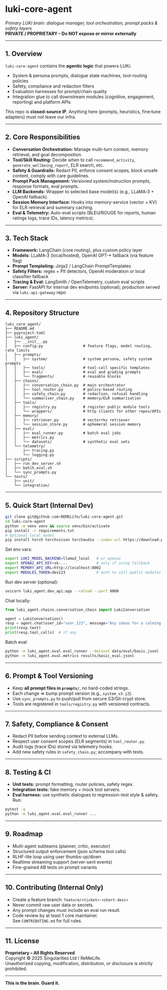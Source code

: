 # luki-core-agent  
*Primary LUKi brain: dialogue manager, tool orchestration, prompt packs & safety layers*  
**PRIVATE / PROPRIETARY – Do NOT expose or mirror externally**

---

## 1. Overview  
`luki-core-agent` contains the **agentic logic** that powers LUKi:  
- System & persona prompts, dialogue state machines, tool-routing policies  
- Safety, compliance and redaction filters  
- Evaluation harnesses for prompt/chain quality  
- Integration glue to call downstream modules (cognitive, engagement, reporting) and platform APIs

This repo is **closed-source IP**. Anything here (prompts, heuristics, fine‑tune adapters) must not leave our infra.

---

## 2. Core Responsibilities  
- **Conversation Orchestration:** Manage multi-turn context, memory retrieval, and goal decomposition.  
- **Tool/Skill Routing:** Decide when to call `recommend_activity`, `generate_wellbeing_report`, ELR search, etc.  
- **Safety & Guardrails:** Redact PII, enforce consent scopes, block unsafe content, comply with care guidelines.  
- **Prompt Pack Management:** Versioned system/instruction prompts, response formats, eval prompts.  
- **LLM Backends:** Wrapper to selected base model(s) (e.g., LLaMA‑3 + OpenAI fallback).  
- **Session Memory Interface:** Hooks into memory-service (vector + KV) for ELR retrieval and summary caching.  
- **Eval & Telemetry:** Auto-eval scripts (BLEU/ROUGE for reports, human ratings logs, trace IDs, latency metrics).

---

## 3. Tech Stack  
- **Framework:** LangChain (core routing), plus custom policy layer  
- **Models:** LLaMA‑3 (local/hosted), OpenAI GPT-* fallback (via feature flag)  
- **Prompt Templating:** Jinja2 / LangChain PromptTemplates  
- **Safety Filters:** regex + PII detectors, OpenAI moderation or local classifier fallback  
- **Tracing & Eval:** LangSmith / OpenTelemetry, custom eval scripts  
- **Server:** FastAPI for internal dev endpoints (optional); production served via `luki-api-gateway` repo

---

## 4. Repository Structure  
~~~text
luki_core_agent/
├── README.md
├── pyproject.toml
├── luki_agent/
│   ├── __init__.py
│   ├── config.py                  # feature flags, model routing, rate limits
│   ├── prompts/
│   │   ├── system/                # system persona, safety system prompts
│   │   ├── tools/                 # tool-call specific templates
│   │   ├── eval/                  # eval and grading prompts
│   │   └── fragments/             # reusable blocks
│   ├── chains/
│   │   ├── conversation_chain.py  # main orchestrator
│   │   ├── tool_router.py         # policy-based routing
│   │   ├── safety_chain.py        # redaction, refusal handling
│   │   └── summariser_chain.py    # memory/ELR summarisation
│   ├── tools/
│   │   ├── registry.py            # register public module tools
│   │   └── wrappers/              # http clients for other repos/APIs
│   ├── memory/
│   │   ├── retriever.py           # vector+kv retriever
│   │   └── session_store.py       # ephemeral session memory
│   ├── eval/
│   │   ├── eval_runner.py         # batch eval jobs
│   │   ├── metrics.py
│   │   └── datasets/              # synthetic eval sets
│   └── telemetry/
│       ├── tracing.py
│       └── logging.py
├── scripts/
│   ├── run_dev_server.sh
│   ├── batch_eval.sh
│   └── sync_prompts.py
└── tests/
    ├── unit/
    └── integration/
~~~

---

## 5. Quick Start (Internal Dev)

~~~bash
git clone git@github.com:REMELife/luki-core-agent.git
cd luki-core-agent
python -m venv venv && source venv/bin/activate
pip install -r requirements.txt
# Optional local model
pip install torch torchvision torchaudio --index-url https://download.pytorch.org/whl/cu121
~~~

Set env vars:

~~~bash
export LUKI_MODEL_BACKEND=llama3_local   # or openai
export OPENAI_API_KEY=sk-...             # only if using fallback
export MEMORY_API_URL=http://localhost:8002
export MODULES_TOKEN=dev123              # auth to call public modules
~~~

Run dev server (optional):

~~~bash
uvicorn luki_agent.dev_api:app --reload --port 9000
~~~

Chat locally:

~~~python
from luki_agent.chains.conversation_chain import LukiConversation

agent = LukiConversation()
resp = agent.chat(user_id="user_123", message="Any ideas for a calming activity?")
print(resp.text)
print(resp.tool_calls)  # if any
~~~

Batch eval:

~~~bash
python -m luki_agent.eval.eval_runner --dataset data/eval/basic.jsonl --out results/basic_eval.jsonl
python -m luki_agent.eval.metrics results/basic_eval.jsonl
~~~

---

## 6. Prompt & Tool Versioning  
- Keep **all prompt files in `prompts/`**, no hard-coded strings.  
- Each change => bump prompt version (e.g., `system_v3.j2`).  
- Use `sync_prompts.py` to push/pull from secure S3/Git-crypt store.  
- Tools are registered in `tools/registry.py` with versioned contracts.

---

## 7. Safety, Compliance & Consent  
- Redact PII before sending context to external LLMs.  
- Respect user consent scopes (ELR segments) in `tool_router.py`.  
- Audit logs (trace IDs) stored via telemetry hooks.  
- Add new safety rules in `safety_chain.py`; accompany with tests.

---

## 8. Testing & CI  
- **Unit tests:** prompt formatting, router policies, safety regex.  
- **Integration tests:** fake memory + mock tool servers.  
- **Eval harness:** use synthetic dialogues to regression-test style & safety.  
Run:  
~~~bash
pytest -q
python -m luki_agent.eval.eval_runner ...
~~~

---

## 9. Roadmap  
- Multi-agent subteams (planner, critic, executor)  
- Structured output enforcement (json schema tool calls)  
- RLHF-lite loop using user thumbs-up/down  
- Realtime streaming support (server-sent events)  
- Fine-grained AB tests on prompt variants

---

## 10. Contributing (Internal Only)  
- Create a feature branch: `feature/<ticket>-<short-desc>`  
- Never commit raw user data or secrets.  
- Any prompt changes must include an eval run result.  
- Code review by at least 1 core maintainer.  
See `CONTRIBUTING.md` for full rules.

---

## 11. License  
**Proprietary – All Rights Reserved**  
Copyright © 2025 Singularities Ltd / ReMeLife.  
Unauthorized copying, modification, distribution, or disclosure is strictly prohibited.

---

**This is the brain. Guard it.**
